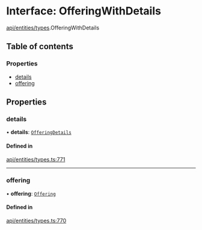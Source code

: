 # Interface: OfferingWithDetails

[api/entities/types](../wiki/api.entities.types).OfferingWithDetails

## Table of contents

### Properties

- [details](../wiki/api.entities.types.OfferingWithDetails#details)
- [offering](../wiki/api.entities.types.OfferingWithDetails#offering)

## Properties

### details

• **details**: [`OfferingDetails`](../wiki/api.entities.Offering.types.OfferingDetails)

#### Defined in

[api/entities/types.ts:771](https://github.com/PolymeshAssociation/polymesh-sdk/blob/8a9e72221/src/api/entities/types.ts#L771)

___

### offering

• **offering**: [`Offering`](../wiki/api.entities.Offering.Offering)

#### Defined in

[api/entities/types.ts:770](https://github.com/PolymeshAssociation/polymesh-sdk/blob/8a9e72221/src/api/entities/types.ts#L770)
